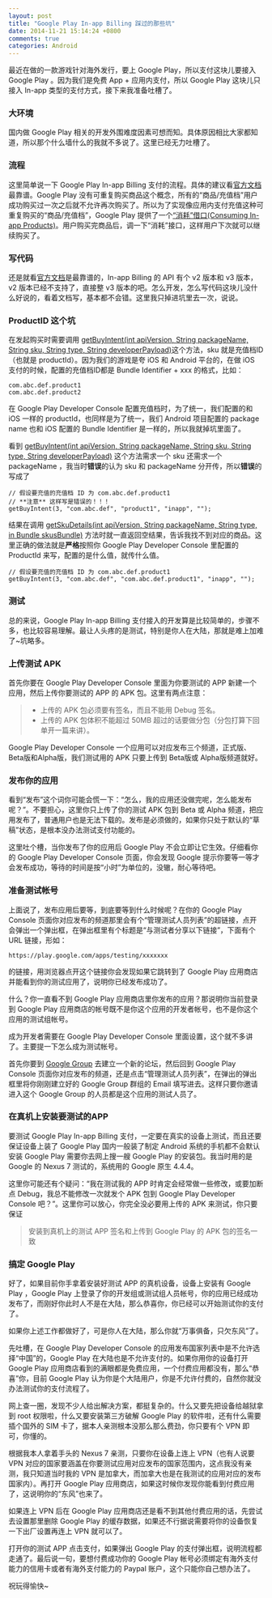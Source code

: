 ```yaml
---
layout: post
title: "Google Play In-app Billing 踩过的那些坑"
date: 2014-11-21 15:14:24 +0800
comments: true
categories: Android
---
```

最近在做的一款游戏针对海外发行，要上 Google Play，所以支付这块儿要接入 Google Play 。因为我们是免费 App + 应用内支付，所以 Google Play 这块儿只接入 In-app 类型的支付方式，接下来我准备吐槽了。

### 大环境

国内做 Google Play 相关的开发外围难度因素可想而知。具体原因相比大家都知道，所以那个什么墙什么的我就不多说了。这里已经无力吐槽了。

### 流程

这里简单说一下 Google Play In-app Billing 支付的流程。具体的建议看[官方文档](https://developer.android.com/google/play/billing/index.html?hl=d)最靠谱。Google Play 没有可重复购买商品这个概念，所有的“商品/充值档”用户成功购买过一次之后就不允许再次购买了。所以为了实现像应用内支付充值这种可重复购买的“商品/充值档”，Google Play 提供了一个[“消耗”借口(Consuming In-app Products)](https://developer.android.com/google/play/billing/api.html#consume)。用户购买完商品后，调一下“消耗”接口，这样用户下次就可以继续购买了。

### 写代码

还是就看[官方文档](https://developer.android.com/google/play/billing/index.html?hl=d)是最靠谱的，In-app Billing 的 API 有个 v2 版本和 v3 版本，v2 版本已经不支持了，直接整 v3 版本的吧。怎么开发，怎么写代码这块儿没什么好说的，看着文档写，基本都不会错。这里我只掉进坑里去一次，说说。

### ProductID 这个坑

在发起购买时需要调用 [getBuyIntent(int apiVersion, String packageName, String sku, String type, String developerPayload)](https://developer.android.com/google/play/billing/billing_reference.html#getBuyIntent)这个方法，sku 就是充值档ID（也就是 productId）。因为我们的游戏是夸 iOS 和 Android 平台的，在做 iOS 支付的时候，配置的充值档ID都是 Bundle Identifier + xxx 的格式，比如：

```
com.abc.def.product1
com.abc.def.product2
```

在 Google Play Developer Console 配置充值档时，为了统一，我们配置的和 iOS 一样的 productId，也同样是为了统一，我们 Android 项目配置的 package name 也和 iOS 配置的 Bundle Identifier 是一样的，所以我就掉坑里面了。

看到 [getBuyIntent(int apiVersion, String packageName, String sku, String type, String developerPayload)](https://developer.android.com/google/play/billing/billing_reference.html#getBuyIntent) 这个方法需求一个 sku 还需求一个 packageName ，我当时**错误**的认为 sku 和 packageName 分开传，所以**错误**的写成了

```
// 假设要充值的充值档 ID 为 com.abc.def.product1 
// **注意** 这样写是错误的！！！
getBuyIntent(3, "com.abc.def", "product1", "inapp", "");
```

结果在调用 [getSkuDetails(int apiVersion, String packageName, String type, in Bundle skusBundle)](https://developer.android.com/google/play/billing/billing_reference.html#getSkuDetails) 方法时就一直返回空结果，告诉我找不到对应的商品。这里正确的做法就是**严格**按照你 Google Play Developer Console 里配置的 ProductId 来写，配置的是什么值，就传什么值。

```
// 假设要充值的充值档 ID 为 com.abc.def.product1 
getBuyIntent(3, "com.abc.def", "com.abc.def.product1", "inapp", "");
```

### 测试

总的来说，Google Play In-app Billing 支付接入的开发算是比较简单的，步骤不多，也比较容易理解。最让人头疼的是测试，特别是你人在大陆，那就是难上加难了~坑略多。

### 上传测试 APK

首先你要在 Google Play Developer Console 里面为你要测试的 APP 新建一个应用，然后上传你要测试的 APP 的 APK 包。这里有两点注意：

> * 上传的 APK 包必须要有签名，而且不能用 Debug 签名。
> * 上传的 APK 包体积不能超过 50MB 超过的话要做分包（分包打算下回单开一篇来讲）。

Google Play Developer Console 一个应用可以对应发布三个频道，正式版、Beta版和Alpha版，我们测试用的 APK 只要上传到 Beta版或 Alpha版频道就好。

### 发布你的应用

看到“发布”这个词你可能会慌一下：“怎么，我的应用还没做完呢，怎么能发布呢？”。不要担心，这里你只上传了你的测试 APK 包到 Beta 或 Alpha 频道，把应用发布了，普通用户也是无法下载的。发布是必须做的，如果你只处于默认的“草稿”状态，是根本没办法测试支付功能的。

这里吐个槽，当你发布了你的应用后 Google Play 不会立即让它生效。仔细看你的 Google Play Developer Console 页面，你会发现 Google 提示你要等一等才会发布成功，等待的时间是按“小时”为单位的，没辙，耐心等待吧。

### 准备测试帐号

上面说了，发布应用后要等，到底要等到什么时候呢？在你的 Google Play Console 页面你对应发布的频道那里会有个“管理测试人员列表”的超链接，点开会弹出一个弹出框，在弹出框里有个标题是“与测试者分享以下链接”，下面有个 URL 链接，形如：

```
https://play.google.com/apps/testing/xxxxxxx
```

的链接，用浏览器点开这个链接你会发现如果它跳转到了 Google Play 应用商店并能看到你的测试应用了，说明你已经发布成功了。

什么？你一直看不到 Google Play 应用商店里你发布的应用？那说明你当前登录到 Google Play 应用商店的帐号既不是你这个应用的开发者帐号，也不是你这个应用的测试组帐号。

成为开发者需要在 Google Play Developer Console 里面设置，这个就不多讲了。主要提一下怎么成为测试帐号。

首先你要到 [Google Group](https://groups.google.com) 去建立一个新的论坛，然后回到 Google Play Console 页面你对应发布的频道，还是点击“管理测试人员列表”，在弹出的弹出框里将你刚刚建立好的 Google Group 群组的 Email 填写进去。这样只要你邀请进入这个 Google Group 的人员都是这个应用的测试人员了。

### 在真机上安装要测试的APP

要测试 Google Play In-app Billing 支付，一定要在真实的设备上测试，而且还要保证设备上装了 Google Play 国内一般装了制定 Android 系统的手机都不会默认安装 Google Play 需要你去网上搜一艘 Google Play 的安装包。我当时用的是 Google 的 Nexus 7 测试的，系统用的 Google 原生 4.4.4。

这里你可能还有个疑问：“我在测试我的 APP 时肯定会经常做一些修改，或要加断点 Debug，我总不能修改一次就发个 APK 包到 Google Play Developer Console 吧？”。这里你可以放心，你完全没必要用上传的 APK 来测试，你只要保证

> 安装到真机上的测试 APP 签名和上传到 Google Play 的 APK 包的签名一致

### 搞定 Google Play

好了，如果目前你手拿着安装好测试 APP 的真机设备，设备上安装有 Google Play ，Google Play 上登录了你的开发组或测试组人员帐号，你的应用已经成功发布了，而刚好你此时人不是在大陆，那么恭喜你，你已经可以开始测试你的支付了。

如果你上述工作都做好了，可是你人在大陆，那么你就“万事俱备，只欠东风”了。

先吐槽，在 Google Play Developer Console 的应用发布国家列表中是不允许选择“中国”的，Google Play 在大陆也是不允许支付的。如果你用你的设备打开 Google Play 应用商店看到的满眼都是免费应用，一个付费应用都没有，那么“恭喜”你，目前 Google Play 认为你是个大陆用户，你是不允许付费的，自然你就没办法测试你的支付流程了。

网上查一圈，发现不少人给出解决方案，都挺复杂的。什么又要先把设备给越狱拿到 root 权限啦，什么又要安装第三方破解 Google Play 的软件啦，还有什么需要插个国外的 SIM 卡了，据本人亲测根本没那么那么费劲，你只要有个 VPN 即可，你懂的。

根据我本人拿着手头的 Nexus 7 亲测，只要你在设备上连上 VPN（也有人说要 VPN 对应的国家要涵盖在你要测试应用对应发布的国家范围内，这点我没有亲测，我只知道当时我的 VPN 是加拿大，而加拿大也是在我测试的应用对应的发布国家内）。再打开 Google Play 应用商店，如果这时候你发现你能看到付费应用了，这说明你的“东风”也来了。

如果连上 VPN 后在 Google Play 应用商店还是看不到其他付费应用的话，先尝试去设置那里删除 Google Play 的缓存数据，如果还不行据说需要将你的设备恢复一下出厂设置再连上 VPN 就可以了。

打开你的测试 APP 点击支付，如果弹出 Google Play 的支付弹出框，说明流程都走通了。最后说一句，要想付费成功你的 Google Play 帐号必须绑定有海外支付能力的信用卡或者有海外支付能力的 Paypal 账户，这个只能你自己想办法了。

祝玩得愉快~
